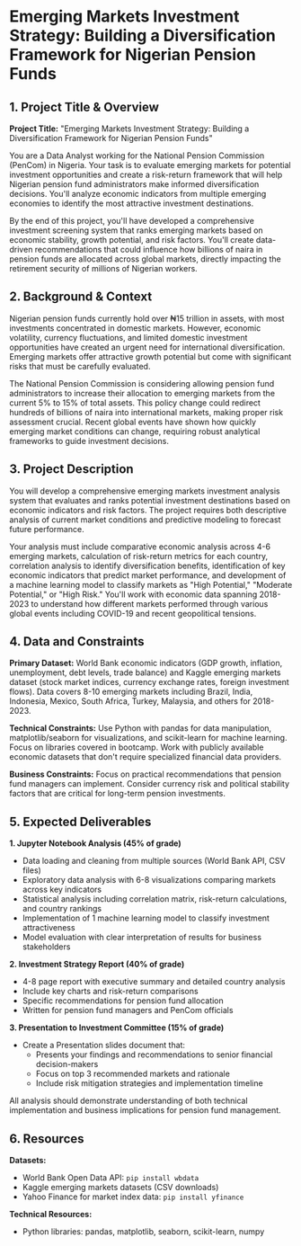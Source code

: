 # Emerging Markets Investment Strategy: Building a Diversification Framework for Nigerian Pension Funds

## 1. Project Title & Overview

**Project Title:** "Emerging Markets Investment Strategy: Building a Diversification Framework for Nigerian Pension Funds"

You are a Data Analyst working for the National Pension Commission (PenCom) in Nigeria. Your task is to evaluate emerging markets for potential investment opportunities and create a risk-return framework that will help Nigerian pension fund administrators make informed diversification decisions. You'll analyze economic indicators from multiple emerging economies to identify the most attractive investment destinations.

By the end of this project, you'll have developed a comprehensive investment screening system that ranks emerging markets based on economic stability, growth potential, and risk factors. You'll create data-driven recommendations that could influence how billions of naira in pension funds are allocated across global markets, directly impacting the retirement security of millions of Nigerian workers.

## 2. Background & Context

Nigerian pension funds currently hold over ₦15 trillion in assets, with most investments concentrated in domestic markets. However, economic volatility, currency fluctuations, and limited domestic investment opportunities have created an urgent need for international diversification. Emerging markets offer attractive growth potential but come with significant risks that must be carefully evaluated.

The National Pension Commission is considering allowing pension fund administrators to increase their allocation to emerging markets from the current 5% to 15% of total assets. This policy change could redirect hundreds of billions of naira into international markets, making proper risk assessment crucial. Recent global events have shown how quickly emerging market conditions can change, requiring robust analytical frameworks to guide investment decisions.

## 3. Project Description

You will develop a comprehensive emerging markets investment analysis system that evaluates and ranks potential investment destinations based on economic indicators and risk factors. The project requires both descriptive analysis of current market conditions and predictive modeling to forecast future performance.

Your analysis must include comparative economic analysis across 4-6 emerging markets, calculation of risk-return metrics for each country, correlation analysis to identify diversification benefits, identification of key economic indicators that predict market performance, and development of a machine learning model to classify markets as "High Potential," "Moderate Potential," or "High Risk." You'll work with economic data spanning 2018-2023 to understand how different markets performed through various global events including COVID-19 and recent geopolitical tensions.

## 4. Data and Constraints

**Primary Dataset:** World Bank economic indicators (GDP growth, inflation, unemployment, debt levels, trade balance) and Kaggle emerging markets dataset (stock market indices, currency exchange rates, foreign investment flows). Data covers 8-10 emerging markets including Brazil, India, Indonesia, Mexico, South Africa, Turkey, Malaysia, and others for 2018-2023.

**Technical Constraints:** Use Python with pandas for data manipulation, matplotlib/seaborn for visualizations, and scikit-learn for machine learning. Focus on libraries covered in bootcamp. Work with publicly available economic datasets that don't require specialized financial data providers.

**Business Constraints:** Focus on practical recommendations that pension fund managers can implement. Consider currency risk and political stability factors that are critical for long-term pension investments.

## 5. Expected Deliverables

**1. Jupyter Notebook Analysis (45% of grade)**
- Data loading and cleaning from multiple sources (World Bank API, CSV files)
- Exploratory data analysis with 6-8 visualizations comparing markets across key indicators
- Statistical analysis including correlation matrix, risk-return calculations, and country rankings
- Implementation of 1 machine learning model to classify investment attractiveness
- Model evaluation with clear interpretation of results for business stakeholders

**2. Investment Strategy Report (40% of grade)**
- 4-8 page report with executive summary and detailed country analysis
- Include key charts and risk-return comparisons
- Specific recommendations for pension fund allocation
- Written for pension fund managers and PenCom officials

**3. Presentation to Investment Committee (15% of grade)**
- Create a Presentation slides document that:
    - Presents your findings and recommendations to senior financial decision-makers 
    - Focus on top 3 recommended markets and rationale
    - Include risk mitigation strategies and implementation timeline

All analysis should demonstrate understanding of both technical implementation and business implications for pension fund management.

## 6. Resources

**Datasets:**
- World Bank Open Data API: `pip install wbdata`
- Kaggle emerging markets datasets (CSV downloads)
- Yahoo Finance for market index data: `pip install yfinance`

**Technical Resources:**
- Python libraries: pandas, matplotlib, seaborn, scikit-learn, numpy
